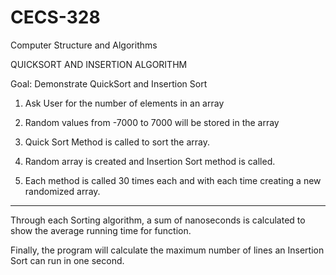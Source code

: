 # CECS-328
Computer Structure and Algorithms

QUICKSORT AND INSERTION ALGORITHM

Goal: Demonstrate QuickSort and Insertion Sort

1. Ask User for the number of elements in an array

2. Random values from -7000 to 7000 will be stored in the array

3. Quick Sort Method is called to sort the array.

4. Random array is created and Insertion Sort method is called.

5. Each method is called 30 times each and with each time creating a new randomized array.

_____________________________________________________________________________________________

Through each Sorting algorithm, a sum of nanoseconds is calculated to show the average running time for function.

Finally, the program will calculate the maximum number of lines an Insertion Sort can run in one second.
